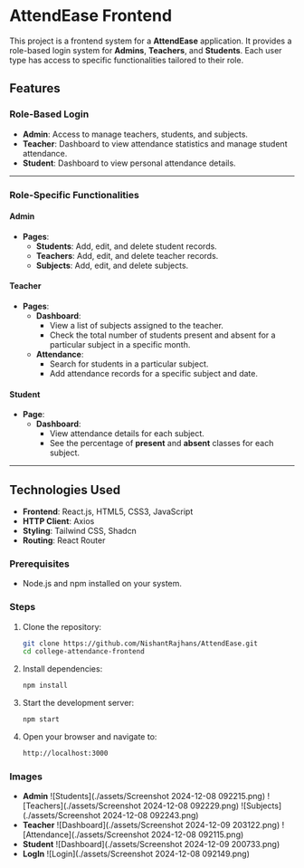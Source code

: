 # AttendEase Frontend

This project is a frontend system for a **AttendEase** application. It provides a role-based login system for **Admins**, **Teachers**, and **Students**. Each user type has access to specific functionalities tailored to their role.

## Features

### Role-Based Login
- **Admin**: Access to manage teachers, students, and subjects.
- **Teacher**: Dashboard to view attendance statistics and manage student attendance.
- **Student**: Dashboard to view personal attendance details.

---

### Role-Specific Functionalities

#### **Admin**
- **Pages**:
  - **Students**: Add, edit, and delete student records.
  - **Teachers**: Add, edit, and delete teacher records.
  - **Subjects**: Add, edit, and delete subjects.
  
#### **Teacher**
- **Pages**:
  - **Dashboard**:  
    - View a list of subjects assigned to the teacher.
    - Check the total number of students present and absent for a particular subject in a specific month.
  - **Attendance**:  
    - Search for students in a particular subject.
    - Add attendance records for a specific subject and date.

#### **Student**
- **Page**:
  - **Dashboard**:  
    - View attendance details for each subject.
    - See the percentage of **present** and **absent** classes for each subject.

---

## Technologies Used
- **Frontend**: React.js, HTML5, CSS3, JavaScript
- **HTTP Client**: Axios 
- **Styling**: Tailwind CSS, Shadcn
- **Routing**: React Router

### Prerequisites
- Node.js and npm installed on your system.

### Steps
1. Clone the repository:
   ```bash
   git clone https://github.com/NishantRajhans/AttendEase.git
   cd college-attendance-frontend
   ```
2. Install dependencies:
   ```bash
   npm install
   ```
3. Start the development server:
   ```bash
   npm start
   ```
4. Open your browser and navigate to:
   ```bash
   http://localhost:3000
   ```
### Images
 - **Admin**
 ![Students](./assets/Screenshot 2024-12-08 092215.png)
 ![Teachers](./assets/Screenshot 2024-12-08 092229.png)
 ![Subjects](./assets/Screenshot 2024-12-08 092243.png)
 - **Teacher**
 ![Dashboard](./assets/Screenshot 2024-12-09 203122.png)
 ![Attendance](./assets/Screenshot 2024-12-08 092115.png)
 - **Student**
 ![Dashboard](./assets/Screenshot 2024-12-09 200733.png)
 - **LogIn**
 ![Login](./assets/Screenshot 2024-12-08 092149.png)
